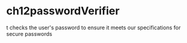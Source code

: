 # ch12passwordVerifier
t checks the user's password to ensure it meets our specifications for secure passwords

